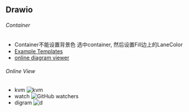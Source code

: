 ## Drawio

###### Container
- Container不能设置背景色
选中container, 然后设置Fill边上的LaneColor
- [Example Templates](https://www.drawio.com/example-diagrams)
- [online diagram viewer](https://www.drawio.com/blog/online-diagram-viewer)
###### Online View
- kvm ![kvm](https://de.vicp.net:38443/?lightbox=1#Uhttps://de.vicp.net:58443/ShaoOrg/bulletin/-/raw/main/docs/tips/drawio/bash-lib-map.drawio#%7B"pageId"%3A"voiO_nHvWwAP3yEgLVmu"%7D)
- watch ![GitHub watchers](https://img.shields.io/github/watchers/OI-wiki/OI-wiki.svg?style=social&label=Watch)
- digram ![d](https://de.vicp.net:38443/?lightbox=1#Uhttps%3A%2F%2Fraw.githubusercontent.com%2Fjgraph%2Fdrawio-diagrams%2Fdev%2Fexamples%2Fcell-culture-flow.drawio)
